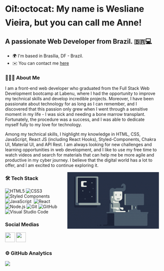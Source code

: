 # Oi:exclamation::octocat: My name is Wesliane Vieira, but you can call me Anne!

## A passionate Web Developer from Brazil. :brazil::computer:

* 🌍  I'm based in Brasília, DF - Brazil.
* ✉️  You can contact me [here](mailto:weslianebsb2@gmail.com)

### 👨🏻‍💻 About Me

I am a front-end web developer who graduated from the Full Stack Web Development bootcamp at Labenu, where I had the opportunity to improve my technical skills and develop incredible projects. Moreover, I have been passionate about technology for as long as I can remember, and I discovered that this passion only grew when I went through a sensitive moment in my life - I was sick and needing a bone marrow transplant. Fortunately, the procedure was a success, and I was able to dedicate myself fully to my love for technology.

Among my technical skills, I highlight my knowledge in HTML, CSS, JavaScript, React JS (including React Hooks), Styled-Components, Chakra UI, Material UI, and API Rest. I am always looking for new challenges and learning opportunities in web development, and I like to use my free time to watch videos and search for materials that can help me be more agile and productive in my cyber journey. I believe that the digital world has a lot to offer, and I am excited to continue exploring it.

<img alt="Night Coding" src="https://raw.githubusercontent.com/AVS1508/AVS1508/master/assets/Night-Coding.gif" align="right"/>

### 🛠 Tech Stack

![HTML5](https://img.shields.io/badge/html5-%23E34F26.svg?style=for-the-badge&logo=html5&logoColor=white)
![CSS3](https://img.shields.io/badge/css3-%231572B6.svg?style=for-the-badge&logo=css3&logoColor=white)
![Styled Components](https://img.shields.io/badge/styled--components-DB7093?style=for-the-badge&logo=styled-components&logoColor=white)<br/>
![JavaScript](https://img.shields.io/badge/-JavaScript-05122A?style=flat&logo=javascript)&nbsp;
![React](https://img.shields.io/badge/-React-05122A?style=flat&logo=react)
![Node.js](https://img.shields.io/badge/-Node.js-05122A?style=flat&logo=node.js)
![Git](https://img.shields.io/badge/-Git-05122A?style=flat&logo=git)
![GitHub](https://img.shields.io/badge/-GitHub-05122A?style=flat&logo=github)
![Visual Studio Code](https://img.shields.io/badge/-Visual%20Studio%20Code-05122A?style=flat&logo=visual-studio-code&logoColor=007ACC)

### Social Medias
<p align="left">
  <a href="https://www.github.com/weslianevieira" target="_blank" rel="noreferrer"><img src="https://raw.githubusercontent.com/danielcranney/readme-generator/main/public/icons/socials/github.svg" width="32" height="32" /></a>
 <a href="https://www.linkedin.com/in/weslianevieira" target="_blank" rel="noreferrer"><img src="https://raw.githubusercontent.com/danielcranney/readme-generator/main/public/icons/socials/linkedin.svg" width="32" height="32" /></a>
</p>


### ⚙️ GitHub Analytics

<p align="left">
<a href="https://github.com/weslianevieira">
  <img height="180em" src="https://github-readme-stats-eight-theta.vercel.app/api?username=weslianevieira&show_icons=true&theme=algolia&include_all_commits=true&count_private=true"/>
</a>
</p>

